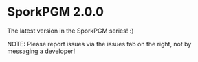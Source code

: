 SporkPGM 2.0.0
==============

The latest version in the SporkPGM series!
:)

NOTE: Please report issues via the issues tab on the right, not by messaging a developer!
